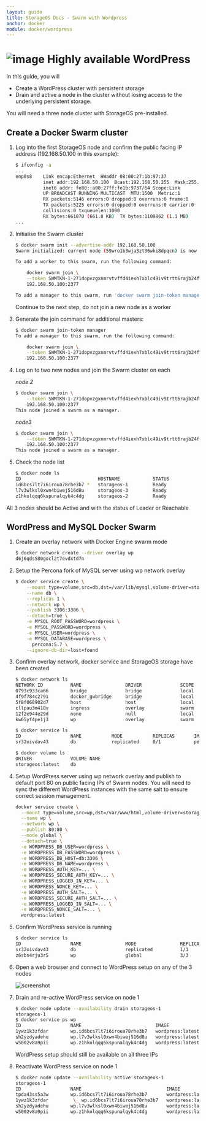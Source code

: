 ```yaml
---
layout: guide
title: StorageOS Docs - Swarm with Wordpress
anchor: docker
module: docker/wordpress
---
```


# ![image](/images/docs/explore/wordpresslogo.png) Highly available WordPress

In this guide, you will

* Create a WordPress cluster with persistent storage
* Drain and active a node in the cluster without losing access to the underlying
persistent storage.

You will need a three node cluster with StorageOS pre-installed.

## Create a Docker Swarm cluster

1. Log into the first StorageOS node and confirm the public facing IP address
   (192.168.50.100 in this example):

   ```bash
   $ ifconfig -a
   ...
   enp0s8    Link encap:Ethernet  HWaddr 08:00:27:1b:97:37
             inet addr:192.168.50.100  Bcast:192.168.50.255  Mask:255.255.255.0
             inet6 addr: fe80::a00:27ff:fe1b:9737/64 Scope:Link
             UP BROADCAST RUNNING MULTICAST  MTU:1500  Metric:1
             RX packets:5146 errors:0 dropped:0 overruns:0 frame:0
             TX packets:5225 errors:0 dropped:0 overruns:0 carrier:0
             collisions:0 txqueuelen:1000
             RX bytes:661870 (661.8 KB)  TX bytes:1109862 (1.1 MB)
   ...
   ```

1. Initialise the Swarm cluster

   ```bash
   $ docker swarm init --advertise-addr 192.168.50.100
   Swarm initialized: current node (59wro1b3wja3zt36wki8dpqcn) is now a manager.

   To add a worker to this swarm, run the following command:

       docker swarm join \
       --token SWMTKN-1-271dopvzgxnmrvtvffd4iexh7xblc49iv9trtt6rajb24fwfkr-4jpzr7yzq12gnh2c6f5nvgwyz \
       192.168.50.100:2377

   To add a manager to this swarm, run 'docker swarm join-token manager' and follow the instructions.
   ```
   Continue to the next step, do not join a new node as a worker

1. Generate the join command for additional masters:

   ```bash
   $ docker swarm join-token manager
   To add a manager to this swarm, run the following command:

       docker swarm join \
       --token SWMTKN-1-271dopvzgxnmrvtvffd4iexh7xblc49iv9trtt6rajb24fwfkr-3wbcj986wv2e1d389a8rfhvl1 \
       192.168.50.100:2377
   ```

1. Log on to two new nodes and join the Swarm cluster on each

   *node 2*

   ```bash
   $ docker swarm join \
       --token SWMTKN-1-271dopvzgxnmrvtvffd4iexh7xblc49iv9trtt6rajb24fwfkr-3wbcj986wv2e1d389a8rfhvl1 \
       192.168.50.100:2377
   This node joined a swarm as a manager.
   ```

   *node3*

   ```bash
   $ docker swarm join \
       --token SWMTKN-1-271dopvzgxnmrvtvffd4iexh7xblc49iv9trtt6rajb24fwfkr-3wbcj986wv2e1d389a8rfhvl1 \
       192.168.50.100:2377
   This node joined a swarm as a manager.
   ```

1. Check the node list

   ```bash
   $ docker node ls
   ID                            HOSTNAME            STATUS              AVAILABILITY        MANAGER STATUS
   id6bcs7lt7i6iroua78rhe3b7 *   storageos-1         Ready               Active              Leader
   l7v3wlksl0xwn4biwej516d8u     storageos-3         Ready               Active              Reachable
   z1hkolqqq6kspunalqyk4c4dg     storageos-2         Ready               Active              Reachable
   ```

All 3 nodes should be Active and with the status of Leader or Reachable

## WordPress and MySQL Docker Swarm

1. Create an overlay network with Docker Engine swarm mode

   ```bash
   $ docker network create --driver overlay wp
   d6j6qds580gocl2t7evdxtd7n
   ```

1. Setup the Percona fork of MySQL server using wp network overlay

   ```bash
   $ docker service create \
       --mount type=volume,src=db,dst=/var/lib/mysql,volume-driver=storageos \
       --name db \
       --replicas 1 \
       --network wp \
       --publish 3306:3306 \
       --detach=true \
       -e MYSQL_ROOT_PASSWORD=wordpress \
       -e MYSQL_PASSWORD=wordpress \
       -e MYSQL_USER=wordpress \
       -e MYSQL_DATABASE=wordpress \
         percona:5.7 \
       --ignore-db-dir=lost+found
   ```

1. Confirm overlay network, docker service and StorageOS storage have been
   created

   ```bash
   $ docker network ls
   NETWORK ID          NAME                DRIVER              SCOPE
   0793c933ca66        bridge              bridge              local
   4f9f784c2791        docker_gwbridge     bridge              local
   5f8f068902d7        host                host                local
   cllpau3m418v        ingress             overlay             swarm
   12f2e944e29d        none                null                local
   kw65yf4pe1j3        wp                  overlay             swarm
   ```

   ```bash
   $ docker service ls
   ID                  NAME           MODE           REPLICAS       IMAGE          PORTS
   sr32oivdav43        db             replicated     0/1            percona:5.7    *:3306->3306/tcp
   ```

   ```bash
   $ docker volume ls
   DRIVER              VOLUME NAME
   storageos:latest    db
   ```

1. Setup WordPress server using wp network overlay and publish to default port
80 on public facing IPs of Swarm nodes. You will need to sync the different
WordPress instances with the same salt to ensure correct session management.

   ```bash
   docker service create \
     --mount type=volume,src=wp,dst=/var/www/html,volume-driver=storageos \
     --name wp \
     --network wp \
     --publish 80:80 \
     --mode global \
     --detach=true \
     -e WORDPRESS_DB_USER=wordpress \
     -e WORDPRESS_DB_PASSWORD=wordpress \
     -e WORDPRESS_DB_HOST=db:3306 \
     -e WORDPRESS_DB_NAME=wordpress \
     -e WORDPRESS_AUTH_KEY=... \
     -e WORDPRESS_SECURE_AUTH_KEY=... \
     -e WORDPRESS_LOGGED_IN_KEY=... \
     -e WORDPRESS_NONCE_KEY=... \
     -e WORDPRESS_AUTH_SALT=... \
     -e WORDPRESS_SECURE_AUTH_SALT=... \
     -e WORDPRESS_LOGGED_IN_SALT=... \
     -e WORDPRESS_NONCE_SALT=... \
     wordpress:latest
   ```

1. Confirm WordPress service is running

   ```bash
   $ docker service ls
   ID                  NAME                MODE                REPLICAS            IMAGE               PORTS
   sr32oivdav43        db                  replicated          1/1                 percona:5.7         *:3306->3306/tcp
   z6sbs4rju3r5        wp                  global              3/3                 wordpress:latest    *:80->80/tcp
   ```

1. Open a web browser and connect to WordPress setup on any of the 3 nodes

   ![screenshot](/images/docs/explore/wordpresssetup.png)

1. Drain and re-active WordPress service on node 1

   ```bash
   $ docker node update --availability drain storageos-1
   storageos-1
   $ docker service ps wp
   ID                  NAME                           IMAGE               NODE                DESIRED STATE       CURRENT STATE                ERROR               PORTS
   1ywz1k3zfdar        wp.id6bcs7lt7i6iroua78rhe3b7   wordpress:latest    storageos-1         Shutdown            Shutdown 2 minutes ago
   sh2yzdyadehu        wp.l7v3wlksl0xwn4biwej516d8u   wordpress:latest    storageos-3         Running             Running 3 minutes ago
   w5002v8a9pii        wp.z1hkolqqq6kspunalqyk4c4dg   wordpress:latest    storageos-2         Running             Running 3 minutes ago
   ```

   WordPress setup should still be available on all three IPs

1. Reactivate WordPress service on node 1

   ```bash
   $ docker node update --availability active storageos-1
   storageos-1
   ID                  NAME                               IMAGE               NODE                DESIRED STATE       CURRENT STATE            ERROR               PORTS
   tpda43ss5a3w        wp.id6bcs7lt7i6iroua78rhe3b7       wordpress:latest    storageos-1         Running             Running 1 about a minute ago
   1ywz1k3zfdar         \_ wp.id6bcs7lt7i6iroua78rhe3b7   wordpress:latest    storageos-1         Shutdown            Shutdown 5 minutes ago
   sh2yzdyadehu        wp.l7v3wlksl0xwn4biwej516d8u       wordpress:latest    storageos-3         Running             Running 7 minutes ago
   w5002v8a9pii        wp.z1hkolqqq6kspunalqyk4c4dg       wordpress:latest    storageos-2         Running             Running 6 minutes ago
   ```
